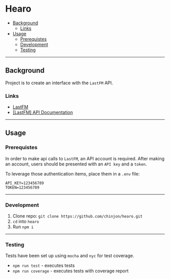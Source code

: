 # Hearo

- [Background](#background)
  - [Links](#links)
- [Usage](#usage)
  - [Prerequistes](#prerequistes)
  - [Development](#development)
  - [Testing](#testing)

***

## Background

Project is to create an interface with the `LastFM` API.

### Links

* [LastFM](https://www.last.fm)
* [[LastFM] API Documentation](https://www.last.fm/api/)

***

## Usage

### Prerequistes

In order to make api calls to `LastFM`, an API account is required. After making an account, users should be presented with an `API key` and a `token`.

To leverage those authentication items, place them in a `.env` file:

```
API_KEY=123456789
TOKEN=123456789
```

***

### Development

1. Clone repo: `git clone https://github.com/chinjon/hearo.git`
2. `cd` into `hearo`
3. Run `npm i`

***

### Testing

Tests have been set up using `mocha` and `nyc` for test coverage.

* `npm run test` - executes tests
* `npm run coverage` - executes tests with coverage report